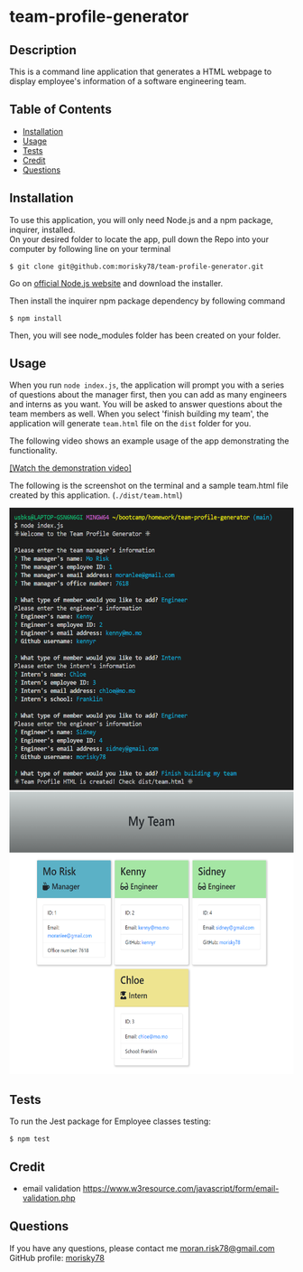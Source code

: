 # team-profile-generator

## Description
This is a command line application that generates a HTML webpage to display employee's information of a software engineering team.

## Table of Contents

- [Installation](#installation)
- [Usage](#usage)
- [Tests](#tests)
- [Credit](#credit)
- [Questions](#questions)


## Installation
To use this application, you will only need Node.js and a npm package, inquirer, installed.   
On your desired folder to locate the app, pull down the Repo into your computer by following line on your terminal  

    $ git clone git@github.com:morisky78/team-profile-generator.git

Go on [official Node.js website](https://nodejs.org/) and download the installer. 

Then install the inquirer npm package dependency by following command

    $ npm install

Then, you will see node_modules folder has been created on your folder.

## Usage
When you run `node index.js`, the application will prompt you with a series of questions about the manager first, then you can add as many engineers and interns as you want. You will be asked to answer questions about the team members as well. When you select 'finish building my team', the application will generate `team.html` file on the `dist` folder for you.  

The following video shows an example usage of the app demonstrating the functionality.


[[Watch the demonstration video]](https://watch.screencastify.com/v/lLobrQ3kyIiOyr5aPM8Y)

The following is the screenshot on the terminal and a sample team.html file created by this application. (`./dist/team.html`)  

<img src="./assets/cmd_ss.png" height="500" alt="Screenshot of command line">
<img src="./assets/html_ss.png" height="500" alt="Sample of HTML generated by this app">


## Tests
To run the Jest package for Employee classes testing:

    $ npm test

## Credit
- email validation
https://www.w3resource.com/javascript/form/email-validation.php

## Questions

If you have any questions, please contact me moran.risk78@gmail.com  
GitHub  profile: [morisky78](https://github.com/morisky78)